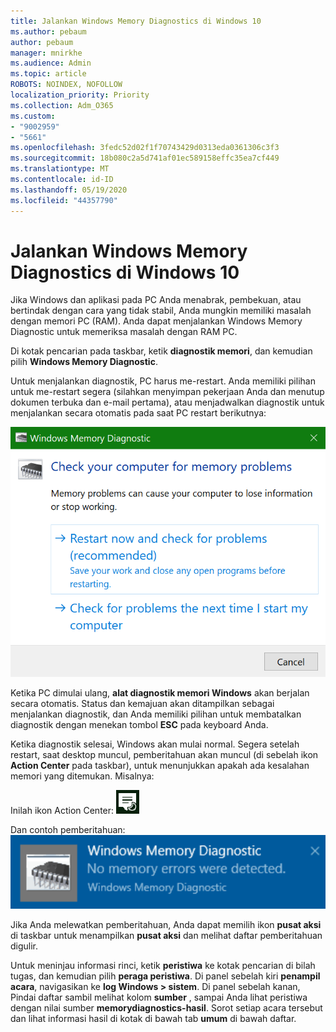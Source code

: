 ```yaml
---
title: Jalankan Windows Memory Diagnostics di Windows 10
ms.author: pebaum
author: pebaum
manager: mnirkhe
ms.audience: Admin
ms.topic: article
ROBOTS: NOINDEX, NOFOLLOW
localization_priority: Priority
ms.collection: Adm_O365
ms.custom:
- "9002959"
- "5661"
ms.openlocfilehash: 3fedc52d02f1f70743429d0313eda0361306c3f3
ms.sourcegitcommit: 18b080c2a5d741af01ec589158effc35ea7cf449
ms.translationtype: MT
ms.contentlocale: id-ID
ms.lasthandoff: 05/19/2020
ms.locfileid: "44357790"
---
```

# <a name="run-windows-memory-diagnostics-in-windows-10"></a>Jalankan Windows Memory Diagnostics di Windows 10

Jika Windows dan aplikasi pada PC Anda menabrak, pembekuan, atau bertindak dengan cara yang tidak stabil, Anda mungkin memiliki masalah dengan memori PC (RAM). Anda dapat menjalankan Windows Memory Diagnostic untuk memeriksa masalah dengan RAM PC.

Di kotak pencarian pada taskbar, ketik **diagnostik memori**, dan kemudian pilih **Windows Memory Diagnostic**. 

Untuk menjalankan diagnostik, PC harus me-restart. Anda memiliki pilihan untuk me-restart segera (silahkan menyimpan pekerjaan Anda dan menutup dokumen terbuka dan e-mail pertama), atau menjadwalkan diagnostik untuk menjalankan secara otomatis pada saat PC restart berikutnya:

![Diagnostik memori Windows](media/windows-memory-diagnostic.png)

Ketika PC dimulai ulang, **alat diagnostik memori Windows** akan berjalan secara otomatis. Status dan kemajuan akan ditampilkan sebagai menjalankan diagnostik, dan Anda memiliki pilihan untuk membatalkan diagnostik dengan menekan tombol **ESC** pada keyboard Anda.

Ketika diagnostik selesai, Windows akan mulai normal.
Segera setelah restart, saat desktop muncul, pemberitahuan akan muncul (di sebelah ikon **Action Center** pada taskbar), untuk menunjukkan apakah ada kesalahan memori yang ditemukan. Misalnya:

Inilah ikon Action Center: ![Ikon pusat aksi](media/action-center-icon.png) 

Dan contoh pemberitahuan: ![Tidak ada kesalahan memori](media/no-memory-errors.png)

Jika Anda melewatkan pemberitahuan, Anda dapat memilih ikon **pusat aksi** di taskbar untuk menampilkan **pusat aksi** dan melihat daftar pemberitahuan digulir.

Untuk meninjau informasi rinci, ketik **peristiwa** ke kotak pencarian di bilah tugas, dan kemudian pilih **peraga peristiwa**. Di panel sebelah kiri **penampil acara**, navigasikan ke **log Windows > sistem**. Di panel sebelah kanan, Pindai daftar sambil melihat kolom **sumber** , sampai Anda lihat peristiwa dengan nilai sumber **memorydiagnostics-hasil**. Sorot setiap acara tersebut dan lihat informasi hasil di kotak di bawah tab **umum** di bawah daftar.
